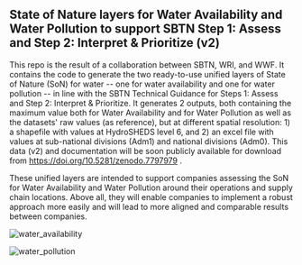 ## State of Nature layers for Water Availability and Water Pollution to support SBTN Step 1: Assess and Step 2: Interpret & Prioritize (v2)

This repo is the result of a collaboration between SBTN, WRI, and WWF. It contains the code to generate the two ready-to-use unified layers of State of Nature (SoN) for water -- one for water availability and one for water pollution -- in line with the SBTN Technical Guidance for Steps 1: Assess and Step 2: Interpret & Prioritize. It generates 2 outputs, both containing the maximum value both for Water Availability and for Water Pollution as well as the datasets' raw values (as reference), but at different spatial resolution: 1) a shapefile with values at HydroSHEDS level 6, and 2) an excel file with values at sub-national divisions (Adm1) and national divisions (Adm0). This data (v2) and documentation will be soon publicly available for download from <https://doi.org/10.5281/zenodo.7797979> .

These unified layers are intended to support companies assessing the SoN for Water Availability and Water Pollution around their operations and supply chain locations. Above all, they will enable companies to implement a robust approach more easily and will lead to more aligned and comparable results between companies.

![water_availability](https://github.com/Qnature/sbtn-SoN-water/assets/136806514/55fb4668-96f0-4435-bd17-18e65f64ffa7)

![water_pollution](https://github.com/Qnature/sbtn-SoN-water/assets/136806514/59e42686-ae52-4725-8b1b-3f785631dfe3)

